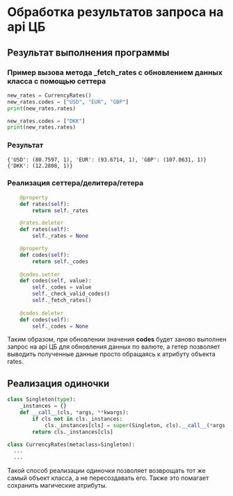 # Обработка результатов запроса на api ЦБ
## Результат выполнения программы
### Пример вызова метода _fetch_rates с обновлением данных класса с помощью сеттера

```python
new_rates = CurrencyRates()
new_rates.codes = ["USD", "EUR", "GBP"]
print(new_rates.rates)

new_rates.codes = ["DKK"]
print(new_rates.rates)
```

### Результат

```
{'USD': (80.7597, 1), 'EUR': (93.6714, 1), 'GBP': (107.0631, 1)}
{'DKK': (12.2808, 1)}
```

### Реализация сеттера/делитера/гетера

```python
    @property
    def rates(self):
        return self._rates

    @rates.deleter
    def rates(self):
        self._rates = None

    @property
    def codes(self):
        return self._codes
    
    @codes.setter
    def codes(self, value):
        self._codes = value
        self._check_valid_codes()
        self._fetch_rates()
        
    @codes.deleter
    def codes(self):
        self._codes = None
```

Таким образом, при обновлении значения __codes__ будет заново выполнен запрос на api ЦБ для обновления данных по валюте, а гетер позволяет выводить полученные данные просто обращаясь к атрибуту объекта rates.

## Реализация одиночки

```python
class Singleton(type):
    _instances = {}
    def __call__(cls, *args, **kwargs):
        if cls not in cls._instances:
            cls._instances[cls] = super(Singleton, cls).__call__(*args, **kwargs)
        return cls._instances[cls]
```

```python
class CurrencyRates(metaclass=Singleton):
  ...
  ...
```

Такой способ реализации одиночки позволяет возврощать тот же самый объект класса, а не пересоздавать его. Также это помагает сохранить магические атрибуты. 
